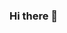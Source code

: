 ### Hi there 👋

<!-- <img src="out.gif" width="250" height="350"><!-- 
   
<!--
**apdullahyayik/apdullahyayik** is a ✨ _special_ ✨ repository because its `README.md` (this file) appears on your GitHub profile.
<!-- 
Here are some ideas to get you started:

- 🔭 I’m currently working on ...
- 🌱 I’m currently learning ...
- 👯 I’m looking to collaborate on ...
- 🤔 I’m looking for help with ...
- 💬 Ask me about ...
- 📫 How to reach me: ...
- 😄 Pronouns: ...
- ⚡ Fun fact: ...
-->
